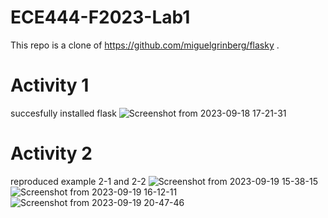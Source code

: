 # ECE444-F2023-Lab1

This repo is a clone of https://github.com/miguelgrinberg/flasky
.
# Activity 1
succesfully installed flask
![Screenshot from 2023-09-18 17-21-31](https://github.com/tracyqian0720/ECE444-F2023-Lab1/assets/57376402/1d596f53-08f1-4987-b7ee-35e0e7eded09)

# Activity 2
reproduced example 2-1 and 2-2
![Screenshot from 2023-09-19 15-38-15](https://github.com/tracyqian0720/ECE444-F2023-Lab1/assets/57376402/842472a1-f167-4081-9914-ff9a6cbdd809)
![Screenshot from 2023-09-19 16-12-11](https://github.com/tracyqian0720/ECE444-F2023-Lab1/assets/57376402/29dcbe11-cee5-4ee3-816a-cc2ee00a2112)
![Screenshot from 2023-09-19 20-47-46](https://github.com/tracyqian0720/ECE444-F2023-Lab1/assets/57376402/b0e62869-feb2-4ca9-91f1-6494f9be4946)
